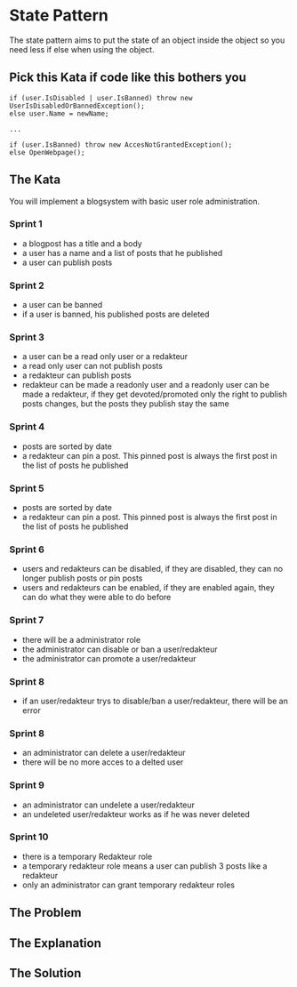# State Pattern
The state pattern aims to put the state of an object inside the object so you need less if else when using the object.

## Pick this Kata if code like this bothers you
```
if (user.IsDisabled | user.IsBanned) throw new UserIsDisabledOrBannedException();
else user.Name = newName;

...

if (user.IsBanned) throw new AccesNotGrantedException();
else OpenWebpage();
```

## The Kata
You will implement a blogsystem with basic user role administration.

### Sprint 1
- a blogpost has a title and a body
- a user has a name and a list of posts that he published
- a user can publish posts

### Sprint 2
- a user can be banned
- if a user is banned, his published posts are deleted

### Sprint 3
- a user can be a read only user or a redakteur
- a read only user can not publish posts
- a redakteur can publish posts
- redakteur can be made a readonly user and a readonly user can be made a redakteur, if they get devoted/promoted only the right to publish posts changes, but the posts they publish stay the same

### Sprint 4
- posts are sorted by date
- a redakteur can pin a post. This pinned post is always the first post in the list of posts he published

### Sprint 5
- posts are sorted by date
- a redakteur can pin a post. This pinned post is always the first post in the list of posts he published

### Sprint 6
- users and redakteurs can be disabled, if they are disabled, they can no longer publish posts or pin posts
- users and redakteurs can be enabled, if they are enabled again, they can do what they were able to do before

### Sprint 7
- there will be a administrator role
- the administrator can disable or ban a user/redakteur
- the administrator can promote a user/redakteur

### Sprint 8
- if an user/redakteur trys to disable/ban a user/redakteur, there will be an error

### Sprint 8
- an administrator can delete a user/redakteur
- there will be no more acces to a delted user

### Sprint 9
- an administrator can undelete a user/redakteur
- an undeleted user/redakteur works as if he was never deleted

### Sprint 10
- there is a temporary Redakteur role
- a temporary redakteur role means a user can publish 3 posts like a redakteur
- only an administrator can grant temporary redakteur roles

## The Problem

## The Explanation

## The Solution